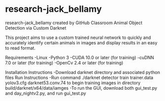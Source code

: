 # research-jack_bellamy
research-jack_bellamy created by GitHub Classroom
Animal Object Detection via Custom Darknet

This project aims to use a custom trained neural network to quickly and accurately identify certain animals in images and display results in an easy to read format.

Requirements
-Linux
-Python 3
-CUDA 10.0 or later (for training)
-cuDNN 7.0 or later (for training)
-OpenCv 2.4 or later (for training)

Installation Instructions
-Download darknet directory and associated python files
Run Instructions
-Run command ./darknet detector train trainer.data yolov3.cfg darknet53.conv.74 to begin training images in directory build/darknet/x64/data/iamges
-To run the GUI, download both gui_test.py and day_nightv2.py, and run gui_test.py
